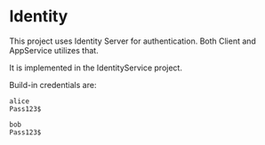 # Identity

This project uses Identity Server for authentication. Both Client and AppService utilizes that.

It is implemented in the IdentityService project.

Build-in credentials are:
```
alice
Pass123$

bob
Pass123$
```
